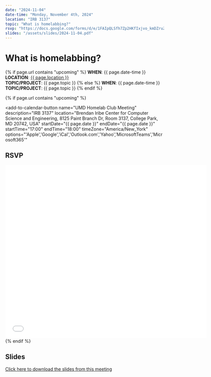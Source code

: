 ```yaml
---
date: "2024-11-04"
date-time: "Monday, November 4th, 2024"
location: "IRB 3137"
topic: "What is homelabbing?"
rsvp: "https://docs.google.com/forms/d/e/1FAIpQLSfh7Zp2HKfIxjvo_kmDZruZc2UMGfe8T6lkhbMYoYdCvczbuw/viewform?embedded=true"
slides: "/assets/slides/2024-11-04.pdf"
---
```


# What is homelabbing?

{% if page.url contains "upcoming" %}
**WHEN**: {{ page.date-time }}\
**LOCATION**: <a href="https://iribe.umd.edu/" target="_blank">{{ page.location }}</a>\
**TOPIC/PROJECT**: {{ page.topic }}
{% else %}
**WHEN**: {{ page.date-time }}\
**TOPIC/PROJECT**: {{ page.topic }}
{% endif %}

{% if page.url contains "upcoming" %}

<script src="https://cdn.jsdelivr.net/npm/add-to-calendar-button@2" async defer></script>

<add-to-calendar-button
name="UMD Homelab Club Meeting"
description="IRB 3137"
location="Brendan Iribe Center for Computer Science and Engineering, 8125 Paint Branch Dr, Room 3137, College Park, MD 20742, USA"
startDate="{{ page.date }}"
endDate="{{ page.date }}"
startTime="17:00"
endTime="18:00"
timeZone="America/New_York"
options="'Apple','Google','iCal','Outlook.com','Yahoo','MicrosoftTeams','Microsoft365'"

> </add-to-calendar-button>

## RSVP

<iframe src="{{ page.rsvp }}" width="640" height="551" frameborder="0" marginheight="0" marginwidth="0">Loading…</iframe>
{% endif %}

## Slides

<a href="{{ page.slides }}">Click here to download the slides from this meeting</a>
